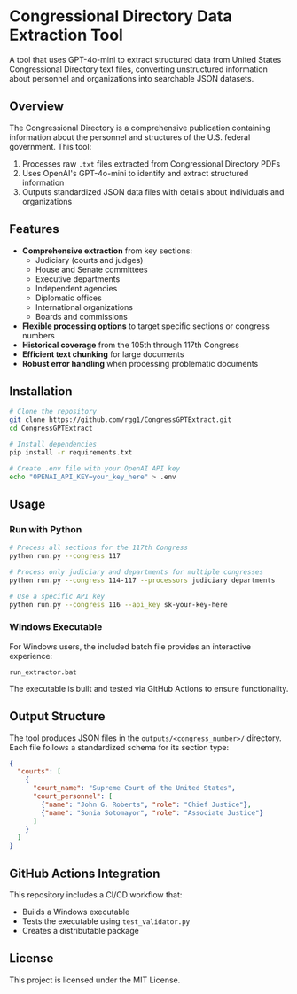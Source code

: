 # Congressional Directory Data Extraction Tool

A tool that uses GPT-4o-mini to extract structured data from United States Congressional Directory text files, converting unstructured information about personnel and organizations into searchable JSON datasets.

## Overview

The Congressional Directory is a comprehensive publication containing information about the personnel and structures of the U.S. federal government. This tool:

1. Processes raw `.txt` files extracted from Congressional Directory PDFs
2. Uses OpenAI's GPT-4o-mini to identify and extract structured information
3. Outputs standardized JSON data files with details about individuals and organizations

## Features

- **Comprehensive extraction** from key sections:
  - Judiciary (courts and judges)
  - House and Senate committees
  - Executive departments
  - Independent agencies
  - Diplomatic offices
  - International organizations
  - Boards and commissions
- **Flexible processing options** to target specific sections or congress numbers
- **Historical coverage** from the 105th through 117th Congress
- **Efficient text chunking** for large documents
- **Robust error handling** when processing problematic documents

## Installation

```bash
# Clone the repository
git clone https://github.com/rgg1/CongressGPTExtract.git
cd CongressGPTExtract

# Install dependencies
pip install -r requirements.txt

# Create .env file with your OpenAI API key
echo "OPENAI_API_KEY=your_key_here" > .env
```

## Usage

### Run with Python

```bash
# Process all sections for the 117th Congress
python run.py --congress 117

# Process only judiciary and departments for multiple congresses
python run.py --congress 114-117 --processors judiciary departments

# Use a specific API key
python run.py --congress 116 --api_key sk-your-key-here
```

### Windows Executable

For Windows users, the included batch file provides an interactive experience:

```
run_extractor.bat
```

The executable is built and tested via GitHub Actions to ensure functionality.

## Output Structure

The tool produces JSON files in the `outputs/<congress_number>/` directory. Each file follows a standardized schema for its section type:

```json
{
  "courts": [
    {
      "court_name": "Supreme Court of the United States",
      "court_personnel": [
        {"name": "John G. Roberts", "role": "Chief Justice"},
        {"name": "Sonia Sotomayor", "role": "Associate Justice"}
      ]
    }
  ]
}
```

## GitHub Actions Integration

This repository includes a CI/CD workflow that:
- Builds a Windows executable
- Tests the executable using `test_validator.py`
- Creates a distributable package

## License

This project is licensed under the MIT License.